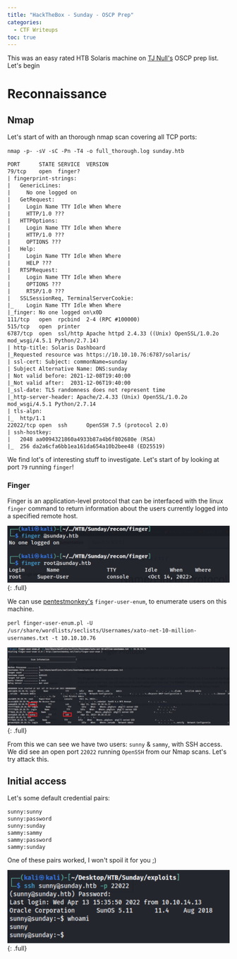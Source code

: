 ```yaml
---
title: "HackTheBox - Sunday - OSCP Prep"
categories:
  - CTF Writeups
toc: true
---
```


This was an easy rated HTB Solaris machine on [TJ Null's](https://docs.google.com/spreadsheets/u/1/d/1dwSMIAPIam0PuRBkCiDI88pU3yzrqqHkDtBngUHNCw8/htmlview#) OSCP prep list. Let's begin

# Reconnaissance

## Nmap  

Let's start of with an thorough nmap scan covering all TCP ports:

`nmap -p- -sV -sC -Pn -T4 -o full_thorough.log sunday.htb`

```
PORT      STATE SERVICE  VERSION
79/tcp    open  finger?
| fingerprint-strings: 
|   GenericLines: 
|     No one logged on
|   GetRequest: 
|     Login Name TTY Idle When Where
|     HTTP/1.0 ???
|   HTTPOptions: 
|     Login Name TTY Idle When Where
|     HTTP/1.0 ???
|     OPTIONS ???
|   Help: 
|     Login Name TTY Idle When Where
|     HELP ???
|   RTSPRequest: 
|     Login Name TTY Idle When Where
|     OPTIONS ???
|     RTSP/1.0 ???
|   SSLSessionReq, TerminalServerCookie: 
|_    Login Name TTY Idle When Where
|_finger: No one logged on\x0D
111/tcp   open  rpcbind  2-4 (RPC #100000)
515/tcp   open  printer
6787/tcp  open  ssl/http Apache httpd 2.4.33 ((Unix) OpenSSL/1.0.2o mod_wsgi/4.5.1 Python/2.7.14)
| http-title: Solaris Dashboard
|_Requested resource was https://10.10.10.76:6787/solaris/
| ssl-cert: Subject: commonName=sunday
| Subject Alternative Name: DNS:sunday
| Not valid before: 2021-12-08T19:40:00
|_Not valid after:  2031-12-06T19:40:00
|_ssl-date: TLS randomness does not represent time
|_http-server-header: Apache/2.4.33 (Unix) OpenSSL/1.0.2o mod_wsgi/4.5.1 Python/2.7.14
| tls-alpn: 
|_  http/1.1
22022/tcp open  ssh      OpenSSH 7.5 (protocol 2.0)
| ssh-hostkey: 
|   2048 aa0094321860a4933b87a4b6f802680e (RSA)
|_  256 da2a6cfa6bb1ea161da654a10b2bee48 (ED25519)
```

We find lot's of interesting stuff to investigate. Let's start of by looking at port `79` running `finger`!

### Finger

Finger is an application-level protocol that can be interfaced with the linux `finger` command to return information about the users currently logged into a specified remote host.

[![1](/assets/images/Sunday/1.png)](/assets/images/Sunday/1.png){: .full}

We can use [pentestmonkey's](https://github.com/pentestmonkey/finger-user-enum) `finger-user-enum`, to enumerate users on this machine.

`perl finger-user-enum.pl -U /usr/share/wordlists/seclists/Usernames/xato-net-10-million-usernames.txt -t 10.10.10.76`

[![2](/assets/images/Sunday/2.png)](/assets/images/Sunday/2.png){: .full}

From this we can see we have two users: `sunny` & `sammy`, with SSH access. We did see an open port `22022` running `OpenSSH` from our Nmap scans. Let's try attack this.

## Initial access

Let's some default credential pairs:

```
sunny:sunny
sunny:password
sunny:sunday
sammy:sammy
sammy:password
sammy:sunday
```

One of these pairs worked, I won't spoil it for you ;) 

[![3](/assets/images/Sunday/3.png)](/assets/images/Sunday/3.png){: .full}


